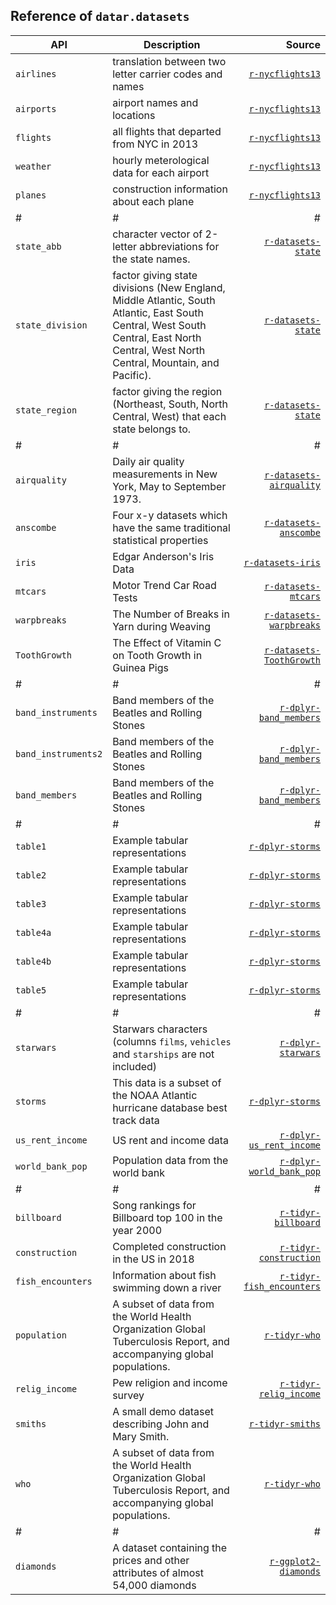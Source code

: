 <style>
.md-typeset__table {
   min-width: 100%;
}

.md-typeset table:not([class]) {
    display: table;
    max-width: 80%;
}
</style>

## Reference of `datar.datasets`

|API|Description|Source|
|---|---|---:|
|`airlines`|translation between two letter carrier codes and names|[`r-nycflights13`][1]|
|`airports`|airport names and locations|[`r-nycflights13`][1]|
|`flights`|all flights that departed from NYC in 2013|[`r-nycflights13`][1]|
|`weather`|hourly meterological data for each airport|[`r-nycflights13`][1]|
|`planes`|construction information about each plane|[`r-nycflights13`][1]|
|#|#|#|
|`state_abb`|character vector of 2-letter abbreviations for the state names.|[`r-datasets-state`][15]|
|`state_division`|factor giving state divisions (New England, Middle Atlantic, South Atlantic, East South Central, West South Central, East North Central, West North Central, Mountain, and Pacific).|[`r-datasets-state`][15]|
|`state_region`|factor giving the region (Northeast, South, North Central, West) that each state belongs to.|[`r-datasets-state`][15]|
|#|#|#|
|`airquality`|Daily air quality measurements in New York, May to September 1973.|[`r-datasets-airquality`][2]|
|`anscombe`|Four x-y datasets which have the same traditional statistical properties|[`r-datasets-anscombe`][3]|
|`iris`|Edgar Anderson's Iris Data|[`r-datasets-iris`][9]|
|`mtcars`|Motor Trend Car Road Tests|[`r-datasets-mtcars`][10]|
|`warpbreaks`|The Number of Breaks in Yarn during Weaving|[`r-datasets-warpbreaks`][19]|
|`ToothGrowth`|The Effect of Vitamin C on Tooth Growth in Guinea Pigs|[`r-datasets-ToothGrowth`][21]|
|#|#|#|
|`band_instruments`|Band members of the Beatles and Rolling Stones|[`r-dplyr-band_members`][4]|
|`band_instruments2`|Band members of the Beatles and Rolling Stones|[`r-dplyr-band_members`][4]|
|`band_members`|Band members of the Beatles and Rolling Stones|[`r-dplyr-band_members`][4]|
|#|#|#|
|`table1`|Example tabular representations|[`r-dplyr-storms`][17]|
|`table2`|Example tabular representations|[`r-dplyr-storms`][17]|
|`table3`|Example tabular representations|[`r-dplyr-storms`][17]|
|`table4a`|Example tabular representations|[`r-dplyr-storms`][17]|
|`table4b`|Example tabular representations|[`r-dplyr-storms`][17]|
|`table5`|Example tabular representations|[`r-dplyr-storms`][17]|
|#|#|#|
|`starwars`|Starwars characters (columns `films`, `vehicles` and `starships` are not included)|[`r-dplyr-starwars`][14]|
|`storms`|This data is a subset of the NOAA Atlantic hurricane database best track data|[`r-dplyr-storms`][16]|
|`us_rent_income`|US rent and income data|[`r-dplyr-us_rent_income`][18]|
|`world_bank_pop`|Population data from the world bank|[`r-dplyr-world_bank_pop`][20]|
|#|#|#|
|`billboard`|Song rankings for Billboard top 100 in the year 2000|[`r-tidyr-billboard`][5]|
|`construction`|Completed construction in the US in 2018|[`r-tidyr-construction`][6]|
|`fish_encounters`|Information about fish swimming down a river|[`r-tidyr-fish_encounters`][8]|
|`population`|A subset of data from the World Health Organization Global Tuberculosis Report, and accompanying global populations.|[`r-tidyr-who`][11]|
|`relig_income`|Pew religion and income survey|[`r-tidyr-relig_income`][12]|
|`smiths`|A small demo dataset describing John and Mary Smith.|[`r-tidyr-smiths`][13]|
|`who`|A subset of data from the World Health Organization Global Tuberculosis Report, and accompanying global populations.|[`r-tidyr-who`][11]|
|#|#|#|
|`diamonds`|A dataset containing the prices and other attributes of almost 54,000 diamonds|[`r-ggplot2-diamonds`][7]|

[1]: https://github.com/tidyverse/nycflights13
[2]: https://www.rdocumentation.org/packages/datasets/versions/3.6.2/topics/airquality
[3]: https://www.rdocumentation.org/packages/datasets/versions/3.6.2/topics/anscombe
[4]: https://dplyr.tidyverse.org/reference/band_members.html
[5]: https://tidyr.tidyverse.org/reference/billboard.html
[6]: https://tidyr.tidyverse.org/reference/construction.html
[7]: https://ggplot2.tidyverse.org/reference/diamonds.html
[8]: https://tidyr.tidyverse.org/reference/fish_encounters.html
[9]: https://www.rdocumentation.org/packages/datasets/versions/3.6.2/topics/iris
[10]: https://www.rdocumentation.org/packages/datasets/versions/3.6.2/topics/mtcars
[11]: https://tidyr.tidyverse.org/reference/who.html
[12]: https://tidyr.tidyverse.org/reference/relig_income.html
[13]: https://tidyr.tidyverse.org/reference/smiths.html
[14]: https://dplyr.tidyverse.org/reference/starwars.html
[15]: https://www.rdocumentation.org/packages/datasets/versions/3.6.2/topics/state
[16]: https://dplyr.tidyverse.org/reference/storms.html
[17]: https://tidyr.tidyverse.org/reference/table1.html
[18]: https://tidyr.tidyverse.org/reference/us_rent_income.html
[19]: https://www.rdocumentation.org/packages/datasets/versions/3.6.2/topics/warpbreaks
[20]: https://tidyr.tidyverse.org/reference/world_bank_pop.html
[21]: https://www.rdocumentation.org/packages/datasets/versions/3.6.2/topics/ToothGrowth
